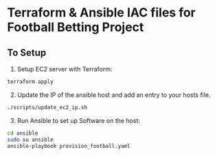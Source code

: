 <h1>Terraform & Ansible IAC files for Football Betting Project</h1>

<h2>To Setup</h2>

1. Setup EC2 server with Terraform:
```bash
terraform apply
```

2. Update the IP of the ansible host and add an entry to your hosts file.

```bash
./scripts/update_ec2_ip.sh
```

3. Run Ansible to set up Software on the host:

```bash
cd ansible
sudo su ansible
ansible-playbook provision_football.yaml 
```